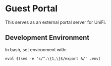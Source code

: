 # Guest Portal

This serves as an external portal server for UniFi.

## Development Environment

In bash, set environment with:

    eval $(sed -e 's/^.\{1,\}$/export &/' .env)

